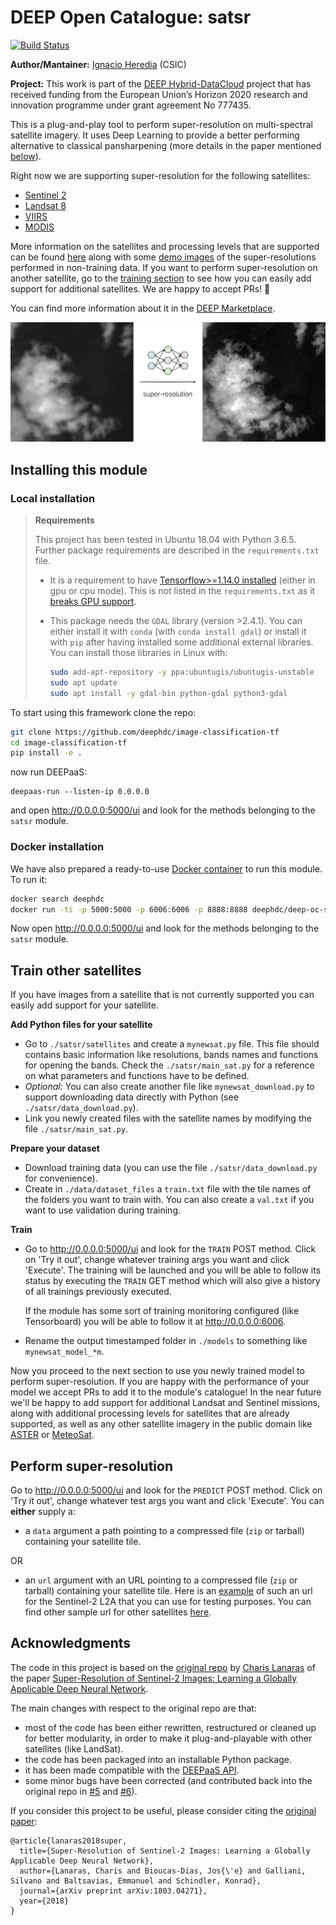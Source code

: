 DEEP Open Catalogue: satsr
==========================

[![Build Status](https://jenkins.indigo-datacloud.eu/buildStatus/icon?job=Pipeline-as-code/DEEP-OC-org/satsr/master)](https://jenkins.indigo-datacloud.eu/job/Pipeline-as-code/job/DEEP-OC-org/job/satsr/job/master)

**Author/Mantainer:** [Ignacio Heredia](https://github.com/IgnacioHeredia) (CSIC)

**Project:** This work is part of the [DEEP Hybrid-DataCloud](https://deep-hybrid-datacloud.eu/) project that has
received funding from the European Union’s Horizon 2020 research and innovation programme under grant agreement No 777435.

This is a plug-and-play tool to perform super-resolution on multi-spectral satellite imagery. It uses Deep Learning to
provide a better performing alternative to classical pansharpening (more details in the paper mentioned [below](#acknowledgments)).

Right now we are supporting super-resolution for the following satellites:

* [Sentinel 2](https://sentinel.esa.int/web/sentinel/missions/sentinel-2) 
* [Landsat 8](https://landsat.gsfc.nasa.gov/landsat-8/)
* [VIIRS](https://ncc.nesdis.noaa.gov/VIIRS/)
* [MODIS](https://terra.nasa.gov/about/terra-instruments/modis)

More information on the satellites and processing levels that are supported can be found
[here](./reports/additional_notes.md) along with some [demo images](./reports/figures) of the super-resolutions
performed in non-training data. 
If you want to perform super-resolution on another satellite, go to the [training section](#train-other-satellites) to
see how you can easily add support for additional satellites. We are happy to accept PRs! :rocket:

You can find more information about it in the [DEEP Marketplace](https://marketplace.deep-hybrid-datacloud.eu/modules/upscale-multispectral-satellites-images.html).

![demo_superres](./reports/figures/demo.png)


## Installing this module

### Local installation

> **Requirements**
>
> This project has been tested in Ubuntu 18.04 with Python 3.6.5. Further package requirements are described in the
> `requirements.txt` file.
> - It is a requirement to have [Tensorflow>=1.14.0 installed](https://www.tensorflow.org/install/pip) (either in gpu 
> or cpu mode). This is not listed in the `requirements.txt` as it [breaks GPU support](https://github.com/tensorflow/tensorflow/issues/7166). 
> - This package needs the `GDAL` library (version >2.4.1). You can either install it with `conda` (with
> `conda install gdal`) or install it with `pip` after having installed some additional external libraries.
> You can install those libraries in Linux with:
>
>    ```bash
>    sudo add-apt-repository -y ppa:ubuntugis/ubuntugis-unstable
>    sudo apt update
>    sudo apt install -y gdal-bin python-gdal python3-gdal
>    ```
    
To start using this framework clone the repo:

```bash
git clone https://github.com/deephdc/image-classification-tf
cd image-classification-tf
pip install -e .
```
now run DEEPaaS:
```
deepaas-run --listen-ip 0.0.0.0
```
and open http://0.0.0.0:5000/ui and look for the methods belonging to the `satsr` module.

### Docker installation

We have also prepared a ready-to-use [Docker container](https://github.com/deephdc/DEEP-OC-satsr) to run this module. To run it:

```bash
docker search deephdc
docker run -ti -p 5000:5000 -p 6006:6006 -p 8888:8888 deephdc/deep-oc-satsr
```

Now open http://0.0.0.0:5000/ui and look for the methods belonging to the `satsr` module.


## Train other satellites

If you have images from a satellite that is not currently supported you can easily add support for your satellite.

**Add Python files for your satellite**
* Go to `./satsr/satellites` and create a `mynewsat.py` file. This file should contains basic information like
  resolutions, bands names and functions for opening the bands. Check the `./satsr/main_sat.py` for a reference on
  what parameters and functions have to be defined.
* *Optional:* You can also create another file like  `mynewsat_download.py` to support downloading data directly with
  Python (see `./satsr/data_download.py`).
* Link you newly created files with the satellite names by modifying the file `./satsr/main_sat.py`.

**Prepare your dataset**
* Download training data (you can use the file `./satsr/data_download.py` for convenience).
* Create in `./data/dataset_files` a `train.txt` file with the tile names of the folders you want to train with.
  You can also create a `val.txt` if you want to use validation during training.
  
**Train**
* Go to http://0.0.0.0:5000/ui and look for the ``TRAIN`` POST method. Click on 'Try it out', change whatever training args
  you want and click 'Execute'. The training will be launched and you will be able to follow its status by executing the 
  ``TRAIN`` GET method which will also give a history of all trainings previously executed.

  If the module has some sort of training monitoring configured (like Tensorboard) you will be able to follow it at 
  http://0.0.0.0:6006.
* Rename the output timestamped folder in `./models` to something like `mynewsat_model_*m`.

Now you proceed to the next section to use you newly trained model to perform super-resolution. If you are happy with
the performance of your model we accept PRs to add it to the module's catalogue! In the near future we'll be happy to
add support for additional Landsat and Sentinel missions, along with additional processing levels for satellites that
are already supported, as well as any other satellite imagery in the public domain like
[ASTER](https://terra.nasa.gov/about/terra-instruments/aster) or
[MeteoSat](https://www.eumetsat.int/website/home/Satellites/CurrentSatellites/Meteosat/index.html).


## Perform super-resolution

Go to http://0.0.0.0:5000/ui and look for the `PREDICT` POST method. Click on 'Try it out', change whatever test args
you want and click 'Execute'. You can **either** supply a:

* a `data` argument a path  pointing to a compressed file (`zip` or tarball) containing your satellite tile.

OR
* an `url` argument with an URL pointing to a compressed file (`zip` or tarball) containing your satellite tile.
Here is an [example](https://cephrgw01.ifca.es:8080/swift/v1/satellite_samples/S2A_MSIL2A_20190123T040041_N0211_R004_T48UXF_20190123T061251.SAFE.zip)
of such an url for the Sentinel-2 L2A that you can use for testing purposes. You can find other sample url for other satellites [here](./reports/additional_notes.md).


## Acknowledgments

The code in this project is based on the [original repo](https://github.com/lanha/DSen2) by [Charis Lanaras](https://github.com/lanha) of the paper
[Super-Resolution of Sentinel-2 Images: Learning a Globally Applicable Deep Neural Network](https://arxiv.org/abs/1803.04271).

The main changes with respect to the original repo are that:

* most of the code has been either rewritten, restructured or cleaned up for better modularity, in order to make it plug-and-playable with
  other satellites (like LandSat).
* the code has been packaged into an installable Python package.
* it has been made compatible with the [DEEPaaS API](http://docs.deep-hybrid-datacloud.eu/en/latest/user/overview/api.html).
* some minor bugs have been corrected (and contributed back into the original repo in [#5](https://github.com/lanha/DSen2/pull/5) and [#6](https://github.com/lanha/DSen2/issues/6)).

If you consider this project to be useful, please consider citing the [original paper](https://arxiv.org/abs/1803.04271):

```
@article{lanaras2018super,
  title={Super-Resolution of Sentinel-2 Images: Learning a Globally Applicable Deep Neural Network},
  author={Lanaras, Charis and Bioucas-Dias, Jos{\'e} and Galliani, Silvano and Baltsavias, Emmanuel and Schindler, Konrad},
  journal={arXiv preprint arXiv:1803.04271},
  year={2018}
}
```
